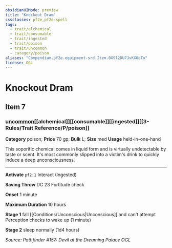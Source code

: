 ```yaml
---
obsidianUIMode: preview
title: "Knockout Dram"
cssclasses: pf2e,pf2e-spell
tags:
  - trait/alchemical
  - trait/consumable
  - trait/ingested
  - trait/poison
  - trait/uncommon
  - category/poison
aliases: "Compendium.pf2e.equipment-srd.Item.0XSl2DU7JvKXOqTo"
license: OGL
---
```

# Knockout Dram
## Item 7
### [uncommon](uncommon.md "Uncommon Rarity Trait")[[alchemical]][[consumable]][[ingested]][[3-Rules/Trait Reference/P/poison]]

**Category** poison; 
**Price** 70 gp; 
**Bulk** L; **Size** med
**Usage** held-in-one-hand

This soporific chemical comes in liquid form and is virtually undetectable by taste or scent. It's most commonly slipped into a victim's drink to quickly induce a deep unconsciousness.

* * *

**Activate** `pf2:1` Interact (Ingested)

**Saving Throw** DC 23 Fortitude check

**Onset** 1 minute

**Maximum Duration** 10 hours

**Stage 1** fall [[Conditions/Unconscious|Unconscious]] and can't attempt Perception checks to wake up (1 minute)

**Stage 2** sleep normally (1d4 hours)

*Source: Pathfinder #157: Devil at the Dreaming Palace*
*OGL*